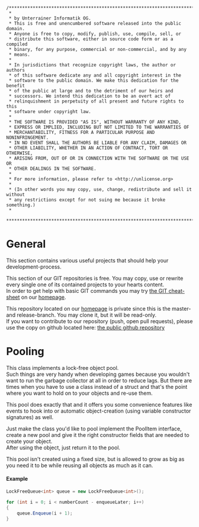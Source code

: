 ```
/**************************************************************************
 * 
 * by Unterrainer Informatik OG.
 * This is free and unencumbered software released into the public domain.
 * Anyone is free to copy, modify, publish, use, compile, sell, or
 * distribute this software, either in source code form or as a compiled
 * binary, for any purpose, commercial or non-commercial, and by any
 * means.
 *
 * In jurisdictions that recognize copyright laws, the author or authors
 * of this software dedicate any and all copyright interest in the
 * software to the public domain. We make this dedication for the benefit
 * of the public at large and to the detriment of our heirs and
 * successors. We intend this dedication to be an overt act of
 * relinquishment in perpetuity of all present and future rights to this
 * software under copyright law.
 *
 * THE SOFTWARE IS PROVIDED "AS IS", WITHOUT WARRANTY OF ANY KIND,
 * EXPRESS OR IMPLIED, INCLUDING BUT NOT LIMITED TO THE WARRANTIES OF
 * MERCHANTABILITY, FITNESS FOR A PARTICULAR PURPOSE AND NONINFRINGEMENT.
 * IN NO EVENT SHALL THE AUTHORS BE LIABLE FOR ANY CLAIM, DAMAGES OR
 * OTHER LIABILITY, WHETHER IN AN ACTION OF CONTRACT, TORT OR OTHERWISE,
 * ARISING FROM, OUT OF OR IN CONNECTION WITH THE SOFTWARE OR THE USE OR
 * OTHER DEALINGS IN THE SOFTWARE.
 *
 * For more information, please refer to <http://unlicense.org>
 * 
 * (In other words you may copy, use, change, redistribute and sell it without
 * any restrictions except for not suing me because it broke something.)
 * 
 ***************************************************************************/

```

# General  

This section contains various useful projects that should help your development-process.  

This section of our GIT repositories is free. You may copy, use or rewrite every single one of its contained projects to your hearts content.  
In order to get help with basic GIT commands you may try [the GIT cheat-sheet][coding] on our [homepage][homepage].  

This repository located on our  [homepage][homepage] is private since this is the master- and release-branch. You may clone it, but it will be read-only.  
If you want to contribute to our repository (push, open pull requests), please use the copy on github located here: [the public github repository][github]  

# Pooling  

This class implements a lock-free object pool.  
Such things are very handy when developing games because you wouldn't want to run the garbage collector at all in order to reduce lags. But there are times when you have to use a class instead of a struct and that's the point where you want to hold on to your objects and re-use them.  

This pool does exactly that and it offers you some convenience features like events to hook into or automatic object-creation (using variable constructor signatures) as well.  

Just make the class you'd like to pool implement the PoolItem interface, create a new pool and give it the right constructor fields that are needed to create your object.  
After using the object, just return it to the pool.  

This pool isn't created using a fixed size, but is allowed to grow as big as you need it to be while reusing all objects as much as it can.  
  
#### Example  
    
```csharp
LockFreeQueue<int> queue = new LockFreeQueue<int>();

for (int i = 0; i < numberCount - enqueueLater; i++)
{
	queue.Enqueue(i + 1);
}
```


[homepage]: http://www.unterrainer.info
[coding]: http://www.unterrainer.info/Home/Coding
[github]: https://github.com/UnterrainerInformatik/pooling